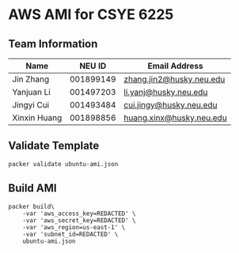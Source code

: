 # AWS AMI for CSYE 6225

## Team Information

| Name | NEU ID | Email Address |
| --- | --- | --- |
|Jin Zhang|001899149|zhang.jin2@husky.neu.edu |
|Yanjuan Li|001497203|li.yanj@husky.neu.edu |
|Jingyi Cui|001493484|cui.jingy@husky.neu.edu |
|Xinxin Huang|001898856|huang.xinx@husky.neu.edu|

## Validate Template

```
packer validate ubuntu-ami.json
```

## Build AMI

```
packer build\
    -var 'aws_access_key=REDACTED' \
    -var 'aws_secret_key=REDACTED' \
    -var 'aws_region=us-east-1' \
    -var 'subnet_id=REDACTED' \
    ubuntu-ami.json
```
